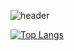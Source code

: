 <!--타이틀부분-->
![header](https://capsule-render.vercel.app/api?type=waving&color=auto&height=200&section=header&text=A%HYUNG&fontSize=90&fontColor=000000)

<!--내용-->
[![Top Langs](https://github-readme-stats.vercel.app/api/top-langs/?username=gnuyhaa)](https://github.com/anuraghazra/github-readme-stats)
